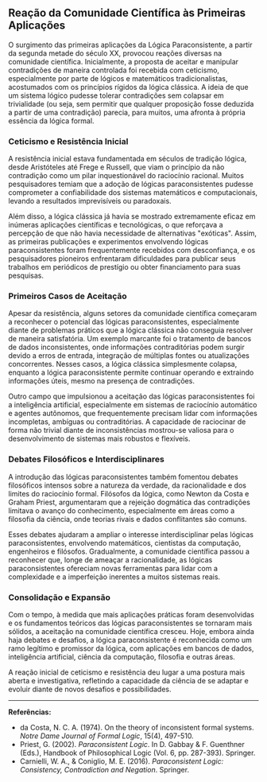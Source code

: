 
## Reação da Comunidade Científica às Primeiras Aplicações

O surgimento das primeiras aplicações da Lógica Paraconsistente, a partir da segunda metade do século XX, provocou reações diversas na comunidade científica. Inicialmente, a proposta de aceitar e manipular contradições de maneira controlada foi recebida com ceticismo, especialmente por parte de lógicos e matemáticos tradicionalistas, acostumados com os princípios rígidos da lógica clássica. A ideia de que um sistema lógico pudesse tolerar contradições sem colapsar em trivialidade (ou seja, sem permitir que qualquer proposição fosse deduzida a partir de uma contradição) parecia, para muitos, uma afronta à própria essência da lógica formal.

### Ceticismo e Resistência Inicial

A resistência inicial estava fundamentada em séculos de tradição lógica, desde Aristóteles até Frege e Russell, que viam o princípio da não contradição como um pilar inquestionável do raciocínio racional. Muitos pesquisadores temiam que a adoção de lógicas paraconsistentes pudesse comprometer a confiabilidade dos sistemas matemáticos e computacionais, levando a resultados imprevisíveis ou paradoxais.

Além disso, a lógica clássica já havia se mostrado extremamente eficaz em inúmeras aplicações científicas e tecnológicas, o que reforçava a percepção de que não havia necessidade de alternativas "exóticas". Assim, as primeiras publicações e experimentos envolvendo lógicas paraconsistentes foram frequentemente recebidos com desconfiança, e os pesquisadores pioneiros enfrentaram dificuldades para publicar seus trabalhos em periódicos de prestígio ou obter financiamento para suas pesquisas.

### Primeiros Casos de Aceitação

Apesar da resistência, alguns setores da comunidade científica começaram a reconhecer o potencial das lógicas paraconsistentes, especialmente diante de problemas práticos que a lógica clássica não conseguia resolver de maneira satisfatória. Um exemplo marcante foi o tratamento de bancos de dados inconsistentes, onde informações contraditórias podem surgir devido a erros de entrada, integração de múltiplas fontes ou atualizações concorrentes. Nesses casos, a lógica clássica simplesmente colapsa, enquanto a lógica paraconsistente permite continuar operando e extraindo informações úteis, mesmo na presença de contradições.

Outro campo que impulsionou a aceitação das lógicas paraconsistentes foi a inteligência artificial, especialmente em sistemas de raciocínio automático e agentes autônomos, que frequentemente precisam lidar com informações incompletas, ambíguas ou contraditórias. A capacidade de raciocinar de forma não trivial diante de inconsistências mostrou-se valiosa para o desenvolvimento de sistemas mais robustos e flexíveis.

### Debates Filosóficos e Interdisciplinares

A introdução das lógicas paraconsistentes também fomentou debates filosóficos intensos sobre a natureza da verdade, da racionalidade e dos limites do raciocínio formal. Filósofos da lógica, como Newton da Costa e Graham Priest, argumentaram que a rejeição dogmática das contradições limitava o avanço do conhecimento, especialmente em áreas como a filosofia da ciência, onde teorias rivais e dados conflitantes são comuns.

Esses debates ajudaram a ampliar o interesse interdisciplinar pelas lógicas paraconsistentes, envolvendo matemáticos, cientistas da computação, engenheiros e filósofos. Gradualmente, a comunidade científica passou a reconhecer que, longe de ameaçar a racionalidade, as lógicas paraconsistentes ofereciam novas ferramentas para lidar com a complexidade e a imperfeição inerentes a muitos sistemas reais.

### Consolidação e Expansão

Com o tempo, à medida que mais aplicações práticas foram desenvolvidas e os fundamentos teóricos das lógicas paraconsistentes se tornaram mais sólidos, a aceitação na comunidade científica cresceu. Hoje, embora ainda haja debates e desafios, a lógica paraconsistente é reconhecida como um ramo legítimo e promissor da lógica, com aplicações em bancos de dados, inteligência artificial, ciência da computação, filosofia e outras áreas.

A reação inicial de ceticismo e resistência deu lugar a uma postura mais aberta e investigativa, refletindo a capacidade da ciência de se adaptar e evoluir diante de novos desafios e possibilidades.

___
**Referências:**
- da Costa, N. C. A. (1974). On the theory of inconsistent formal systems. *Notre Dame Journal of Formal Logic*, 15(4), 497-510.
- Priest, G. (2002). *Paraconsistent Logic*. In D. Gabbay & F. Guenthner (Eds.), Handbook of Philosophical Logic (Vol. 6, pp. 287-393). Springer.
- Carnielli, W. A., & Coniglio, M. E. (2016). *Paraconsistent Logic: Consistency, Contradiction and Negation*. Springer.

